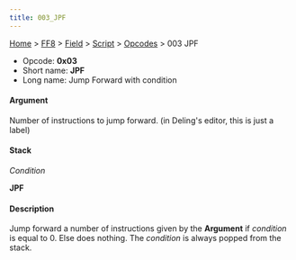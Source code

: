 ```yaml
---
title: 003_JPF
---
```


[Home](../../../../index.md) > [FF8](../../../../FF8.md) > [Field](../../../Field.md) > [Script](../../Script.md) > [Opcodes](../Opcodes.md) > 003 JPF

-   Opcode: **0x03**
-   Short name: **JPF**
-   Long name: Jump Forward with condition

#### Argument

Number of instructions to jump forward. (in Deling's editor, this is just a label)

#### Stack

  
*Condition*

**JPF**

#### Description

Jump forward a number of instructions given by the **Argument** if *condition* is equal to 0. Else does nothing. The *condition* is always popped from the stack.
